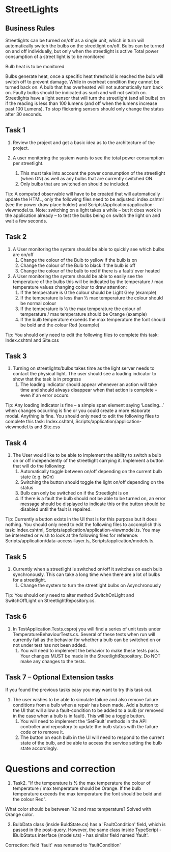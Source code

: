 # StreetLights

## Business Rules

Streetlights can be turned on/off as a single unit, which in turn will automatically switch the bulbs on the streetlight on/off. 
Bulbs can be turned on and off individually, but only when the streetlight is active
Total power consumption of a street light is to be monitored

Bulb heat is to be monitored

Bulbs generate heat, once a specific heat threshold is reached the bulb will switch off to prevent damage. While in overheat condition they cannot be turned back on. A bulb that has overheated will not automatically turn back on.
Faulty bulbs should be indicated as such and will not switch on.
Streetlights have a light sensor that will turn the streetlight (and all bulbs) on if the reading is less than 100 lumens (and off when the lumens increase past 100 Lumens).  To stop flickering sensors should only change the status after 30 seconds.

## Task 1 
1. Review the project and get a basic idea as to the architecture of the project.
2. A user monitoring the system wants to see the total power consumption per streetlight.

    1. This must take into account the power consumption of the streetlight (when ON) as well as any bulbs that are currently switched ON. 
    2. Only bulbs that are switched on should be included.

Tip: A computed observable will have to be created that will automatically update the HTML, only the following files need to be adjusted: index.cshtml (see the power draw place holder) and Scripts/Application/application-viewmodel.ts. Note: switching on a light takes a while – but it does work in the application already – to test the bulbs being on switch the light on and wait a few seconds.

## Task 2 
1.	A User monitoring the system should be able to quickly see which bulbs are on/off
    1. Change the colour of the Bulb to yellow if the bulb is on
    2. Change the colour of the Bulb to black if the bulb is off
    3. Change the colour of the bulb to red if there is a fault/ over heated
2.	A User monitoring the system should be able to easily see the temperature of the bulbs this will be indicated by  the temperature / max temperature values changing colour to draw attention:
    1. If the temperature is 0 the colour should be Light Grey (example)
    2. If the temperature is less than ½ max temperature the colour should be normal colour 
    3. If the temperature is ½ the max temperature the colour of temperature / max temperature should be Orange (example)
    4. If the bulb temperature exceeds the max temperature the font should be bold and the colour Red (example)

Tip: You should only need to edit the following files to complete this task: Index.cshtml and Site.css

## Task 3
1.	Turning on streetlights/bulbs takes time as the light server needs to contact the physical light. The user should see a loading indicator to show that the task is in progress
    1. The loading indicator should appear whenever an action will take time and should always disappear when that action is complete – even if an error occurs.

Tip: Any loading indicator is fine – a simple span element saying ‘Loading…’ when changes occurring is fine or you could create a more elaborate modal. Anything is fine.  You should only need to edit the following files to complete this task: Index.cshtml, Scripts/application/application-viewmodel.ts and Site.css

## Task 4
1.	The User would like to be able to implement the ability to switch a bulb on or off independently of the streetlight carrying it.  Implement a button that will do the following:
    1. Automatically toggle between on/off depending on the current bulb state (e.g. isOn)
    2. Switching the button should toggle the light on/off depending on the status
    3. Bulb can only be switched on if the Streetlight is on
    4. If there is a fault the bulb should not be able to be turned on, an error message should be displayed to indicate this or the button should be disabled until the fault is repaired.

Tip: Currently a button exists in the UI that is for this purpose but it does nothing.  You should only need to edit the following files to accomplish this task: Index.cshtml, Scripts/application/application-viewmodel.ts. You may be interested or wish to look at the following files for reference: Scripts/application/data-access-layer.ts, Scripts/application/models.ts. 

## Task 5
1.	Currently when a streetlight is switched on/off it switches on each bulb synchronously. This can take a long time when there are a lot of bulbs for a streetlight.
    1. Change the system to turn the streetlight bulbs on Asynchronously

Tip: You should only need to alter method SwitchOnLight and SwitchOffLight on StreetlightRepository.cs.

## Task 6
1.	In TestApplication.Tests.csproj you will find a series of unit tests under TemperatureBehaviourTests.cs. Several of these tests when run will currently fail as the behavior for whether a bulb can be switched on or not under test has not been added.  
    1. You will need to implement the behavior to make these tests pass. Your changes MUST be made in the StreetlightRepository. Do NOT make any changes to the tests.

## Task 7 – Optional Extension tasks
If you found the previous tasks easy you may want to try this task out.
1.	The user wishes to be able to simulate failure and also remove failure conditions from a bulb when a repair has been made. Add a button to the UI that will allow a fault-condition to be added to a bulb (or removed in the case when a bulb is in fault). This will be a toggle button.
    1. You will need to implement the ‘SetFault’ methods in the API controller and repository to update the bulb status with the failure code or to remove it.
    2. The button on each bulb in the UI will need to respond to the current state of the bulb, and be able to access the service setting the bulb state accordingly.

# Questions and correction

1. Task2. "If the temperature is ½ the max temperature the colour of temperature / max temperature should be Orange. If the bulb temperature exceeds the max temperature the font should be bold and the colour Red".

What color should be between 1/2 and max temperature? Solved with Orange color.

2. BulbData class (inside BuldState.cs) has a 'FaultCondition' field, which is passed in the post-query. However, the same class inside TypeScript - IBulbStatus interface (models.ts) - has similar field named 'fault'.

Correction: field 'fault' was renamed to 'faultCondition' 
